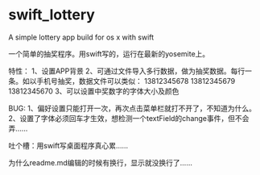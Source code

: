 swift_lottery
=============

A simple lottery app build for os x with swift


一个简单的抽奖程序。用swift写的，运行在最新的yosemite上。

特性：
1、设置APP背景
2、可通过文件导入多行数据，做为抽奖数据。每行一条。如以手机号抽奖，数据文件可以类似：
13812345678
13812345679
13812345670
3、可以设置中奖数字的字体大小及颜色

BUG:
1、偏好设置只能打开一次，再次点击菜单栏就打不开了，不知道为什么。
2、设置了字体必须回车才生效，想检测一个textField的change事件，但不会弄……

吐个槽：用swift写桌面程序真心累……

为什么readme.md编辑的时候有换行，显示就没换行了……
